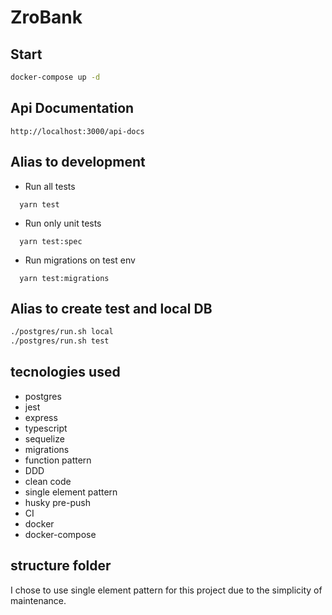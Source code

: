 # ZroBank

## Start

```bash
docker-compose up -d
```

## Api Documentation

```
http://localhost:3000/api-docs
```

## Alias to development

- Run all tests

```
  yarn test
```

- Run only unit tests

```
  yarn test:spec
```

- Run migrations on test env

```
  yarn test:migrations
```

## Alias to create test and local DB

```bash
./postgres/run.sh local
./postgres/run.sh test
```

## tecnologies used

- postgres
- jest
- express
- typescript
- sequelize
- migrations
- function pattern
- DDD
- clean code
- single element pattern
- husky pre-push
- CI
- docker
- docker-compose

## structure folder

I chose to use single element pattern for this project due to the simplicity of maintenance.
